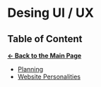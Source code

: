 # Desing UI / UX

## Table of Content

[**&larr; Back to the Main Page**](./../README.md)

- [Planning](./planning.md)
- [Website Personalities](./website-personalities.md)

<br>
